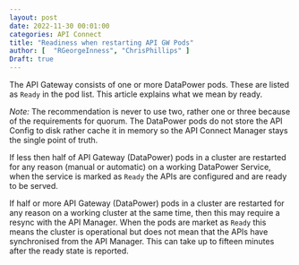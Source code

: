```yaml
---
layout: post
date: 2022-11-30 00:01:00
categories: API Connect
title: "Readiness when restarting API GW Pods"
author: [  "RGeorgeInness", "ChrisPhillips" ]
Draft: true
---
```


The API Gateway consists of one or more DataPower pods. These are listed as `Ready` in the pod list. This article explains what we mean by ready.

<!--more-->

*Note:* The recommendation is never to use two, rather one or three because of the requirements for quorum. The DataPower pods do not store the API Config to disk rather cache it in memory so the API Connect Manager stays the single point of truth.


If less then half of API Gateway (DataPower) pods in a cluster are restarted for any reason (manual or automatic) on a working DataPower Service, when the service is marked as `Ready` the APIs are configured and are ready to be served.

If half or more API Gateway (DataPower) pods in a cluster are restarted for any reason on a working cluster at the same time, then this may require a resync with the API Manager. When the pods are market as `Ready` this means the cluster is operational but does not mean that the APIs have synchronised from the API Manager. This can take up to fifteen minutes after the ready state is reported.
